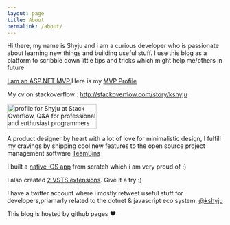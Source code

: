 ```yaml
---
layout: page
title: About
permalink: /about/
---
```


<p>
Hi there, my name is Shyju and i am a curious developer who is passionate about learning new things and building useful stuff. I use this blog as a platform to scribble down little tips and tricks which might help me/others in future
</p>
<p>
<a href="http://techiesweb.net/2016/10/10/mvp-award-2016-ThankYou.html">I am an ASP.NET MVP.</a>Here is my <a href="https://mvp.microsoft.com/en-us/PublicProfile/5002157?fullName=Shyju%20%20Krishnankutty" target="_blank">MVP Profile</a>
</p>

<p>My cv on stackoverflow : <a href="http://stackoverflow.com/story/kshyju">http://stackoverflow.com/story/kshyju</a></p>

<p>
<a href="https://stackoverflow.com/users/40521/shyju">
<img src="https://stackoverflow.com/users/flair/40521.png" width="208" height="58" alt="profile for Shyju at Stack Overflow, Q&amp;A for professional and enthusiast programmers" title="profile for Shyju at Stack Overflow, Q&amp;A for professional and enthusiast programmers">
</a>
</p>



<p>
A product designer by heart with a lot of love for minimalistic design, I fulfill my  cravings by shipping cool new features to the open source project management software <a href="http://www.teambins.com">TeamBins</a>
</p>
<p>



I  built a <a href="http://techiesweb.net/2017/01/04/building-a-native-ios-app.html"> native IOS app</a> from scratch which i am very proud of :)

I also created <a href="https://marketplace.visualstudio.com/search?term=publisher%3A%22Shyju%20K%22&target=VSTS&category=All%20categories&sortBy=Relevance">2 VSTS extensions</a>. Give it a try :)
</p>
<p>I have a twitter account where i mostly retweet useful stuff for developers,priamarly related to the dotnet & javascript eco system. <a href="https://twitter.com/kshyju" target="_blank">@kshyju</a></p>
<p>This blog is hosted by github pages ❤️</p>
